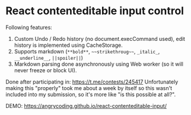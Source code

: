 # React contenteditable input control

Following features:

1. Custom Undo / Redo history (no document.execCommand used), edit history is implemented using CacheStorage.
2. Supports markdown (```**bold**```, ```~~strikethroug~~```, ```_italic_```, ```__underline__```, ```||spoiler||```)
3. Markdown parsing done asynchronously using Web worker (so it will never freeze or block UI).

Done after participating in: https://t.me/contests/245417
Unfortunately making this "properly" took me about a week by itself so this wasn't included into my submission, 
so it's more like "is this possible at all?".

DEMO: https://angrycoding.github.io/react-contenteditable-input/
